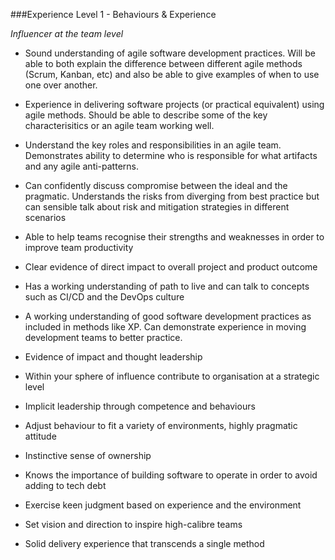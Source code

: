 ###Experience Level 1 - Behaviours & Experience

*Influencer at the team level*

* Sound understanding of agile software development practices. Will be able to both explain the difference between different agile methods (Scrum, Kanban, etc) and also be able to give examples of when to use one over another.

* Experience in delivering software projects (or practical equivalent) using agile methods. Should be able to describe some of the key characterisitics or an agile team working well.

* Understand the key roles and responsibilities in an agile team. Demonstrates ability to determine who is responsible for what artifacts and any agile anti-patterns.

* Can confidently discuss compromise between the ideal and the pragmatic. Understands the risks from diverging from best practice but can sensible talk about risk and mitigation strategies in different scenarios

* Able to help teams recognise their strengths and weaknesses in order to improve team productivity 

* Clear evidence of direct impact to overall project and product outcome

* Has a working understanding of path to live and can talk to concepts such as CI/CD and the DevOps culture

* A working understanding of good software development practices as included in methods like XP. Can demonstrate experience in moving development teams to better practice. 

* Evidence of impact and thought leadership

* Within your sphere of influence contribute to organisation at a strategic level

* Implicit leadership through competence and behaviours

* Adjust behaviour to fit a variety of environments, highly pragmatic attitude

* Instinctive sense of ownership

* Knows the importance of building software to operate in order to avoid adding to tech debt

* Exercise keen judgment based on experience and the environment

* Set vision and direction to inspire high-calibre teams

* Solid delivery experience that transcends a single method


